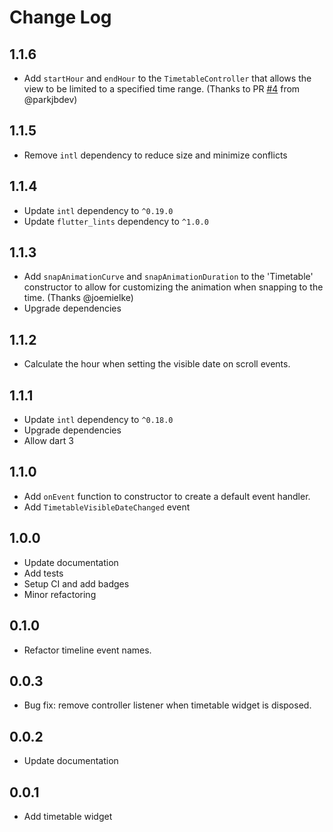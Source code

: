 # Change Log

## 1.1.6

* Add `startHour` and `endHour` to the `TimetableController` that allows the view to be limited to a specified time range. (Thanks to PR [#4](https://github.com/yourfriendken/flutter_timetable/pull/4) from @parkjbdev)

## 1.1.5

* Remove `intl` dependency to reduce size and minimize conflicts

## 1.1.4

* Update `intl` dependency to `^0.19.0`
* Update `flutter_lints` dependency to `^1.0.0`

## 1.1.3

* Add `snapAnimationCurve` and `snapAnimationDuration` to the 'Timetable' constructor to allow for customizing the animation when snapping to the time. (Thanks @joemielke)
* Upgrade dependencies

## 1.1.2

* Calculate the hour when setting the visible date on scroll events.

## 1.1.1

* Update `intl` dependency to `^0.18.0`
* Upgrade dependencies
* Allow dart 3

## 1.1.0

* Add `onEvent` function to constructor to create a default event handler.
* Add `TimetableVisibleDateChanged` event

## 1.0.0

* Update documentation
* Add tests
* Setup CI and add badges
* Minor refactoring

## 0.1.0

* Refactor timeline event names.

## 0.0.3

* Bug fix: remove controller listener when timetable widget is disposed.


## 0.0.2

* Update documentation

## 0.0.1

* Add timetable widget

